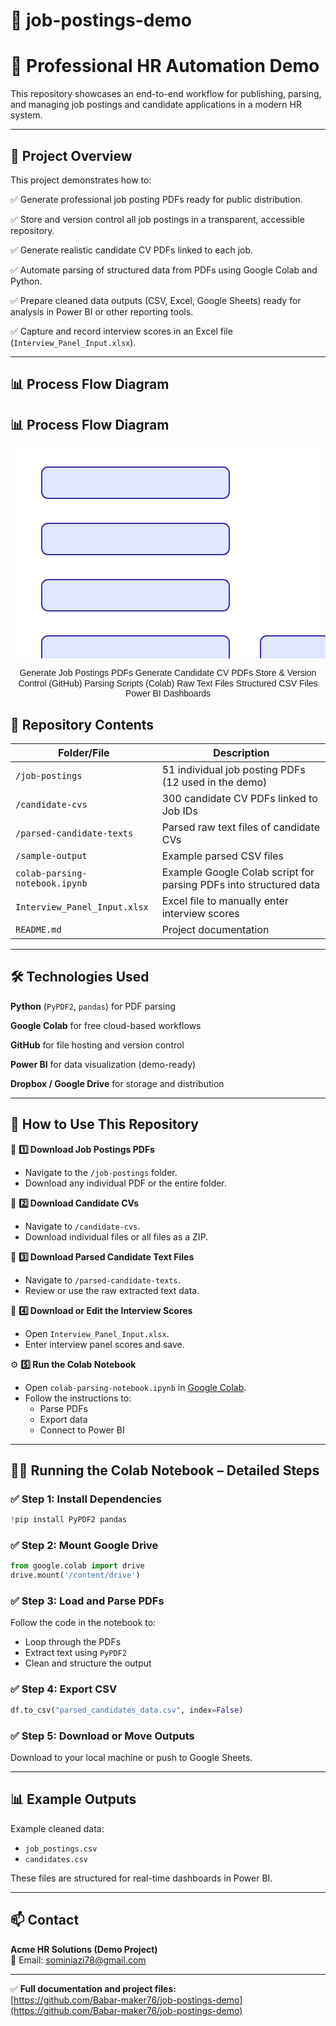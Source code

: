 # 📂 job-postings-demo

# 🎯 Professional HR Automation Demo

This repository showcases an end-to-end workflow for publishing, parsing, and managing job postings and candidate applications in a modern HR system.

---

## 🎯 Project Overview

This project demonstrates how to:

✅ Generate professional job posting PDFs ready for public distribution.

✅ Store and version control all job postings in a transparent, accessible repository.

✅ Generate realistic candidate CV PDFs linked to each job.

✅ Automate parsing of structured data from PDFs using Google Colab and Python.

✅ Prepare cleaned data outputs (CSV, Excel, Google Sheets) ready for analysis in Power BI or other reporting tools.

✅ Capture and record interview scores in an Excel file (`Interview_Panel_Input.xlsx`).

---
## 📊 Process Flow Diagram

## 📊 Process Flow Diagram

<div align="center">
<svg width="900" height="600" xmlns="http://www.w3.org/2000/svg">
  <!-- Background -->
  <rect width="900" height="600" fill="#ffffff"/>
  
  <!-- Styles -->
  <style>
    .box { fill: #e0e7ff; stroke: #3730a3; stroke-width: 2; rx: 10; }
    .arrow { stroke: #000; stroke-width: 2; marker-end: url(#arrowhead); }
    .label { font-family: Arial, sans-serif; font-size: 14px; fill: #111827; }
  </style>
  
  <!-- Arrowhead Definition -->
  <defs>
    <marker id="arrowhead" markerWidth="10" markerHeight="7" refX="0" refY="3.5" orient="auto">
      <polygon points="0 0, 10 3.5, 0 7" fill="#000"/>
    </marker>
  </defs>
  
  <!-- Boxes -->
  <rect x="50" y="30" width="300" height="50" class="box"/>
  <rect x="50" y="120" width="300" height="50" class="box"/>
  <rect x="50" y="210" width="300" height="50" class="box"/>
  <rect x="50" y="300" width="300" height="50" class="box"/>
  <rect x="400" y="300" width="200" height="50" class="box"/>
  <rect x="400" y="380" width="200" height="50" class="box"/>
  <rect x="50" y="470" width="300" height="50" class="box"/>
  
  <!-- Labels -->
  <text x="200" y="60" text-anchor="middle" class="label">Generate Job Postings PDFs</text>
  <text x="200" y="150" text-anchor="middle" class="label">Generate Candidate CV PDFs</text>
  <text x="200" y="240" text-anchor="middle" class="label">Store & Version Control (GitHub)</text>
  <text x="200" y="330" text-anchor="middle" class="label">Parsing Scripts (Colab)</text>
  <text x="500" y="330" text-anchor="middle" class="label">Raw Text Files</text>
  <text x="500" y="410" text-anchor="middle" class="label">Structured CSV Files</text>
  <text x="200" y="500" text-anchor="middle" class="label">Power BI Dashboards</text>
  
  <!-- Arrows -->
  <line x1="200" y1="80" x2="200" y2="120" class="arrow"/>
  <line x1="200" y1="170" x2="200" y2="210" class="arrow"/>
  <line x1="200" y1="260" x2="200" y2="300" class="arrow"/>
  <line x1="200" y1="350" x2="400" y2="350" class="arrow"/>
  <line x1="500" y1="350" x2="500" y2="380" class="arrow"/>
  <line x1="200" y1="350" x2="200" y2="470" class="arrow"/>
</svg>
</div>



## 📁 Repository Contents

| Folder/File | Description |
|-------------|-------------|
| `/job-postings` | 51 individual job posting PDFs (12 used in the demo) |
| `/candidate-cvs` | 300 candidate CV PDFs linked to Job IDs |
| `/parsed-candidate-texts` | Parsed raw text files of candidate CVs |
| `/sample-output` | Example parsed CSV files |
| `colab-parsing-notebook.ipynb` | Example Google Colab script for parsing PDFs into structured data |
| `Interview_Panel_Input.xlsx` | Excel file to manually enter interview scores |
| `README.md` | Project documentation |

---

## 🛠️ Technologies Used

**Python** (`PyPDF2`, `pandas`) for PDF parsing

**Google Colab** for free cloud-based workflows

**GitHub** for file hosting and version control

**Power BI** for data visualization (demo-ready)

**Dropbox / Google Drive** for storage and distribution

---

## 📝 How to Use This Repository

📂 **1️⃣ Download Job Postings PDFs**

- Navigate to the `/job-postings` folder.
- Download any individual PDF or the entire folder.

📂 **2️⃣ Download Candidate CVs**

- Navigate to `/candidate-cvs`.
- Download individual files or all files as a ZIP.

📂 **3️⃣ Download Parsed Candidate Text Files**

- Navigate to `/parsed-candidate-texts`.
- Review or use the raw extracted text data.

📄 **4️⃣ Download or Edit the Interview Scores**

- Open `Interview_Panel_Input.xlsx`.
- Enter interview panel scores and save.

⚙️ **5️⃣ Run the Colab Notebook**

- Open `colab-parsing-notebook.ipynb` in [Google Colab](https://colab.research.google.com/).
- Follow the instructions to:
  - Parse PDFs
  - Export data
  - Connect to Power BI

---

## 🏃‍♂️ Running the Colab Notebook – Detailed Steps

### ✅ Step 1: Install Dependencies

```python
!pip install PyPDF2 pandas
```

### ✅ Step 2: Mount Google Drive

```python
from google.colab import drive
drive.mount('/content/drive')
```

### ✅ Step 3: Load and Parse PDFs

Follow the code in the notebook to:

- Loop through the PDFs
- Extract text using `PyPDF2`
- Clean and structure the output

### ✅ Step 4: Export CSV

```python
df.to_csv("parsed_candidates_data.csv", index=False)
```

### ✅ Step 5: Download or Move Outputs

Download to your local machine or push to Google Sheets.

---

## 📊 Example Outputs

Example cleaned data:

- `job_postings.csv`
- `candidates.csv`

These files are structured for real-time dashboards in Power BI.

---

## 📫 Contact

**Acme HR Solutions (Demo Project)**  
💼 Email: sominiazi78@gmail.com

---

✅ **Full documentation and project files:**  
[https://github.com/Babar-maker76/job-postings-demo](https://github.com/Babar-maker76/job-postings-demo)
